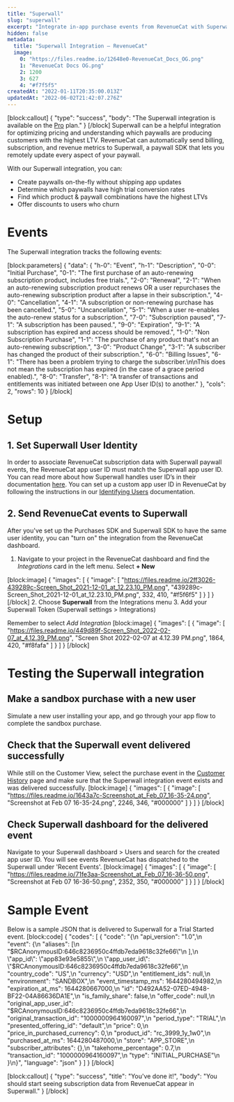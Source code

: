 ```yaml
---
title: "Superwall"
slug: "superwall"
excerpt: "Integrate in-app purchase events from RevenueCat with Superwall"
hidden: false
metadata: 
  title: "Superwall Integration – RevenueCat"
  image: 
    0: "https://files.readme.io/12648e0-RevenueCat_Docs_OG.png"
    1: "RevenueCat Docs OG.png"
    2: 1200
    3: 627
    4: "#f7f5f5"
createdAt: "2022-01-11T20:35:00.013Z"
updatedAt: "2022-06-02T21:42:07.276Z"
---
```

[block:callout]
{
  "type": "success",
  "body": "The Superwall integration is available on the [Pro](https://www.revenuecat.com/pricing) plan."
}
[/block]
Superwall can be a helpful integration for optimizing pricing and understanding which paywalls are producing customers with the highest LTV. RevenueCat can automatically send billing, subscription, and revenue metrics to Superwall, a paywall SDK that lets you remotely update every aspect of your paywall. 

With our Superwall integration, you can:
- Create paywalls on-the-fly without shipping app updates
- Determine which paywalls have high trial conversion rates
- Find which product & paywall combinations have the highest LTVs
- Offer discounts to users who churn

# Events
The Superwall integration tracks the following events:

[block:parameters]
{
  "data": {
    "h-0": "Event",
    "h-1": "Description",
    "0-0": "Initial Purchase",
    "0-1": "The first purchase of an auto-renewing subscription product, includes free trials.",
    "2-0": "Renewal",
    "2-1": "When an auto-renewing subscription product renews OR a user repurchases the auto-renewing subscription product after a lapse in their subscription.",
    "4-0": "Cancellation",
    "4-1": "A subscription or non-renewing purchase has been cancelled.",
    "5-0": "Uncancellation",
    "5-1": "When a user re-enables the auto-renew status for a subscription.",
    "7-0": "Subscription paused",
    "7-1": "A subscription has been paused.",
    "9-0": "Expiration",
    "9-1": "A subscription has expired and access should be removed.",
    "1-0": "Non Subscription Purchase",
    "1-1": "The purchase of any product that's not an auto-renewing subscription.",
    "3-0": "Product Change",
    "3-1": "A subscriber has changed the product of their subscription.",
    "6-0": "Billing Issues",
    "6-1": "There has been a problem trying to charge the subscriber.\n\nThis does not mean the subscription has expired (in the case of a grace period enabled).",
    "8-0": "Transfer",
    "8-1": "A transfer of transactions and entitlements was initiated between one App User ID(s) to another."
  },
  "cols": 2,
  "rows": 10
}
[/block]
# Setup
## 1. Set Superwall User Identity
In order to associate RevenueCat subscription data with Superwall paywall events, the RevenueCat app user ID must match the Superwall app user ID. You can read more about how Superwall handles user ID’s in their documentation [here](https://docs.superwall.me/docs/user-management). You can set up a custom app user ID in RevenueCat by following the instructions in our [Identifying Users](https://docs.revenuecat.com/docs/user-ids#provided-app-user-id) documentation.

## 2. Send RevenueCat events to Superwall
After you've set up the Purchases SDK and Superwall SDK to have the same user identity, you can "turn on" the integration from the RevenueCat dashboard. 
1. Navigate to your project in the RevenueCat dashboard and find the *Integrations* card in the left menu. Select **+ New**

[block:image]
{
  "images": [
    {
      "image": [
        "https://files.readme.io/2ff3026-439289c-Screen_Shot_2021-12-01_at_12.23.10_PM.png",
        "439289c-Screen_Shot_2021-12-01_at_12.23.10_PM.png",
        332,
        410,
        "#f5f6f5"
      ]
    }
  ]
}
[/block]
2. Choose **Superwall** from the Integrations menu
3. Add your Superwall Token (Superwall settings > Integrations)

Remember to select *Add Integration*
[block:image]
{
  "images": [
    {
      "image": [
        "https://files.readme.io/449d89f-Screen_Shot_2022-02-07_at_4.12.39_PM.png",
        "Screen Shot 2022-02-07 at 4.12.39 PM.png",
        1864,
        420,
        "#f8fafa"
      ]
    }
  ]
}
[/block]
# Testing the Superwall integration
## Make a sandbox purchase with a new user
Simulate a new user installing your app, and go through your app flow to complete the sandbox purchase.

## Check that the Superwall event delivered successfully
While still on the Customer View, select the purchase event in the [Customer History](doc:customer-history) page and make sure that the Superwall integration event exists and was delivered successfully.
[block:image]
{
  "images": [
    {
      "image": [
        "https://files.readme.io/1643a7c-Screenshot_at_Feb_07_16-35-24.png",
        "Screenshot at Feb 07 16-35-24.png",
        2246,
        346,
        "#000000"
      ]
    }
  ]
}
[/block]
## Check Superwall dashboard for the delivered event 
Navigate to your Superwall dashboard > Users and search for the created app user ID. You will see events RevenueCat has dispatched to the Superwall under 'Recent Events'.
[block:image]
{
  "images": [
    {
      "image": [
        "https://files.readme.io/71fe3aa-Screenshot_at_Feb_07_16-36-50.png",
        "Screenshot at Feb 07 16-36-50.png",
        2352,
        350,
        "#000000"
      ]
    }
  ]
}
[/block]
# Sample Event
Below is a sample JSON that is delivered to Superwall for a Trial Started event. 
[block:code]
{
  "codes": [
    {
      "code": "{\n  \"api_version\": \"1.0\",\n  \"event\": {\n    \"aliases\": [\n      \"$RCAnonymousID:646c8236950c4ffdb7eda9618c32fe66\"\n    ],\n    \"app_id\": \"app83e93e5855\",\n    \"app_user_id\": \"$RCAnonymousID:646c8236950c4ffdb7eda9618c32fe66\",\n    \"country_code\": \"US\",\n    \"currency\": \"USD\",\n    \"entitlement_ids\": null,\n    \"environment\": \"SANDBOX\",\n    \"event_timestamp_ms\": 1644280494982,\n    \"expiration_at_ms\": 1644280667000,\n    \"id\": \"D492AA52-07ED-4948-BF22-04A86636DA1E\",\n    \"is_family_share\": false,\n    \"offer_code\": null,\n    \"original_app_user_id\": \"$RCAnonymousID:646c8236950c4ffdb7eda9618c32fe66\",\n    \"original_transaction_id\": \"1000000964160097\",\n    \"period_type\": \"TRIAL\",\n    \"presented_offering_id\": \"default\",\n    \"price\": 0,\n    \"price_in_purchased_currency\": 0,\n    \"product_id\": \"rc_3999_1y_1w0\",\n    \"purchased_at_ms\": 1644280487000,\n    \"store\": \"APP_STORE\",\n    \"subscriber_attributes\": {},\n    \"takehome_percentage\": 0.7,\n    \"transaction_id\": \"1000000964160097\",\n    \"type\": \"INITIAL_PURCHASE\"\n  }\n}",
      "language": "json"
    }
  ]
}
[/block]

[block:callout]
{
  "type": "success",
  "title": "You've done it!",
  "body": "You should start seeing subscription data from RevenueCat appear in Superwall."
}
[/block]